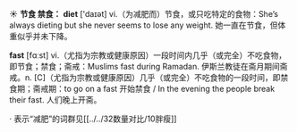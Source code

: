 ☀ <span class="category">**节食 禁食：**</span>
<span class="vocabulary">**diet**</span> ['daɪət] 
<span class="definition">vi.（为减肥而）节食，或只吃特定的食物：</span>She’s always dieting but she never seems to lose any weight. 她一直在节食，但体重似乎并未下降。 

<span class="vocabulary">**fast**</span> [fɑːst] 
<span class="definition">vi.（尤指为宗教或健康原因）一段时间内几乎（或完全）不吃食物，即节食；禁食；斋戒：</span>Muslims fast during Ramadan. 伊斯兰教徒在斋月期间斋戒。<span class="definition">n. [C]（尤指为宗教或健康原因）几乎（或完全）不吃食物的一段时间，即禁食期；斋戒期：</span>to go on a fast 开始禁食 / In the evening the people break their fast. 人们晚上开斋。

· 表示“减肥”的词群见[[../../32数量对比/10胖瘦]]
